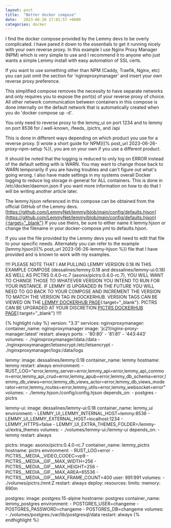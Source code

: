 ```yaml
---
layout: post
title:  "Better docker compose"
date:   2023-06-26 17:01:57 +0000
categories: docker
---
```

I find the docker compose provided by the Lemmy devs to be overly complicated. I have pared it down to the essentials to get it running nicely with your own reverse proxy. In this example I use Nginx Proxy Manager (NPM) which is very simple to use and I recommend it to anyone who just wants a simple Lemmy install with easy automation of SSL certs.

If you want to use something other than NPM (Caddy, Traefik, Nginx, etc) you can just omit the section for 'nginxproxymanager' and insert your own reverse proxy preference.

This simplified compose removes the necessity to have separate networks and only requires you to expose the port(s) of your reverse proxy of choice. All other network communication between containers in this compose is done internally on the default network that is automatically created when you do 'docker compose up -d'.

You only need to reverse proxy to the lemmy_ui on port 1234 and to lemmy on port 8536 for /.well-known, /feeds, /pictrs, and /api

This is done in different ways depending on which product you use for a reverse proxy. [I wrote a short guide for NPM]({% post_url 2023-06-26-proxy-npm-setup %}), you are on your own if you use a different product.

It should be noted that the logging is reduced to only log on ERROR instead of the default setting with is WARN. You may want to change those back to WARN temporarily if you are having troubles and can't figure out what's going wrong. I also have made settings in my systems overall Docker logging to reduce log storage in general for ALL containers. This is done in /etc/docker/daemon.json if you want more information on how to do that I will be writing another article later.

The lemmy.hjson referenced in this compose can be obtained from the official GitHub of the Lemmy devs. [https://github.com/LemmyNet/lemmy/blob/main/config/defaults.hjson](https://github.com/LemmyNet/lemmy/blob/main/config/defaults.hjson){:target="_blank"} If you use theirs, be sure to either name it lemmy.hjson or change the filename in your docker-compose.yml to defaults.hjson.

If you use the file provided by the Lemmy devs you will need to edit that file to your specific needs. Alternately you can refer to the example [lemmy.hjson]({% post_url 2023-06-26-lemmy-hjson %}) file that I have provided and is known to work with my examples.


!!!! PLEASE NOTE THAT I AM PULLING LEMMY VERSION 0.18 IN THIS EXAMPLE COMPOSE (dessalines/lemmy:0.18 and dessalines/lemmy-ui:0.18) AS WELL AS PICTRS 0.4.0-rc.7 (asonix/pictrs:0.4.0-rc.7), YOU WILL WANT TO CHANGE THOSE TO WHATEVER VERSION YOU INTEND TO RUN FOR YOUR INSTANCE. IF LEMMY IS UPGRADED IN THE FUTURE YOU WILL NEED TO GO BACK TO YOUR COMPOSE AND INCREMENT THE VERSION TO MATCH THE VERSION TAG IN DOCKERHUB. VERSION TAGS CAN BE VIEWED ON THE [LEMMY DOCKERHUB PAGE](https://hub.docker.com/r/dessalines/lemmy/tags){:target="_blank"}. PICTRS CAN BE UPGRADED AT YOUR DISCRETION [PICTRS DOCKERHUB PAGE](https://hub.docker.com/r/asonix/pictrs/tags){:target="_blank"} !!!!


{% highlight ruby %}
version: "3.3"
services:
  nginxproxymanager:
   container_name: nginxproxymanager
   image: 'jc21/nginx-proxy-manager:latest'
   restart: always
   ports:
     - '80:80'
     - '81:81'
     - '443:443'
   volumes:
     - ./nginxproxymanager/data:/data
     - ./nginxproxymanager/letsencrypt:/etc/letsencrypt
     - ./nginxproxymanager/logs:/data/logs

  lemmy:
    image: dessalines/lemmy:0.18
    container_name: lemmy
    hostname: lemmy
    restart: always
    environment:
      - RUST_LOG="error,lemmy_server=error,lemmy_api=error,lemmy_api_common=error,lemmy_api_crud=error,lemmy_apub=error,lemmy_db_schema=error,lemmy_db_views=error,lemmy_db_views_actor=error,lemmy_db_views_moderator=error,lemmy_routes=error,lemmy_utils=error,lemmy_websocket=error"
    volumes:
      - ./lemmy.hjson:/config/config.hjson
    depends_on:
      - postgres
      - pictrs

  lemmy-ui:
    image: dessalines/lemmy-ui:0.18
    container_name: lemmy_ui
    environment:
      - LEMMY_UI_LEMMY_INTERNAL_HOST=lemmy:8536
      - LEMMY_UI_LEMMY_EXTERNAL_HOST=localhost:1234
      - LEMMY_HTTPS=false
      - LEMMY_UI_EXTRA_THEMES_FOLDER=/lemmy-ui/extra_themes
    volumes:
      - ./volumes/lemmy-ui:/lemmy-ui
    depends_on:
      - lemmy
    restart: always

  pictrs:
    image: asonix/pictrs:0.4.0-rc.7
    container_name: lemmy_pictrs
    hostname: pictrs
    environment:
      - RUST_LOG=error
      - PICTRS__MEDIA__VIDEO_CODEC=vp9
      - PICTRS__MEDIA__GIF__MAX_WIDTH=256
      - PICTRS__MEDIA__GIF__MAX_HEIGHT=256
      - PICTRS__MEDIA__GIF__MAX_AREA=65536
      - PICTRS__MEDIA__GIF__MAX_FRAME_COUNT=400
    user: 991:991
    volumes:
      - ./volumes/pictrs:/mnt:Z
    restart: always
    deploy:
      resources:
        limits:
          memory: 690m

  postgres:
    image: postgres:15-alpine
    hostname: postgres
    container_name: lemmy_postgres
    environment:
      - POSTGRES_USER=changeme
      - POSTGRES_PASSWORD=changeme
      - POSTGRES_DB=changeme
    volumes:
      - ./volumes/postgres:/var/lib/postgresql/data
    restart: always
{% endhighlight %}
